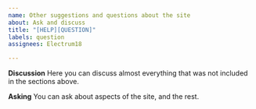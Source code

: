 ```yaml
---
name: Other suggestions and questions about the site
about: Ask and discuss
title: "[HELP][QUESTION]"
labels: question
assignees: Electrum18

---
```


**Discussion**
Here you can discuss almost everything that was not included in the sections above.

**Asking**
You can ask about aspects of the site, and the rest.

